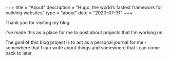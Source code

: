+++
title = "About"
description = "Hugo, the world’s fastest framework for building websites"
type = "about"
date = "2020-07-31"
+++


Thank you for visiting my blog. 

I've made this as a place for me to post about projects that I'm working on. 

The goal of this blog project is to act as a personal journal for me - somewhere that I can write about things and somewhere that I can come back to later. 


